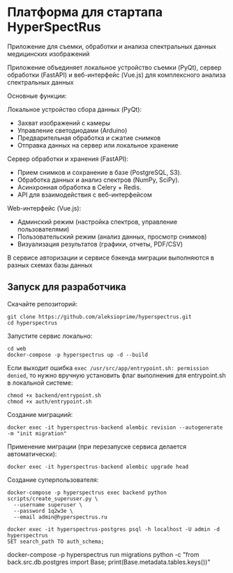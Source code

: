 # Платформа для стартапа HyperSpectRus

Приложение для съемки, обработки и анализа спектральных данных медицинских изображений

Приложение объединяет локальное устройство съемки (PyQt), сервер обработки (FastAPI) и веб-интерфейс (Vue.js) для комплексного анализа спектральных данных

Основные функции:

Локальное устройство сбора данных (PyQt):
- Захват изображений с камеры
- Управление светодиодами (Arduino)
- Предварительная обработка и сжатие снимков
- Отправка данных на сервер или локальное хранение

Сервер обработки и хранения (FastAPI):
- Прием снимков и сохранение в базе (PostgreSQL, S3).
- Обработка данных и анализ спектров (NumPy, SciPy).
- Асинхронная обработка в Celery + Redis.
- API для взаимодействия с веб-интерфейсом

Web-интерфейс (Vue.js):
- Админский режим (настройка спектров, управление пользователями)
- Пользовательский режим (анализ данных, просмотр снимков)
- Визуализация результатов (графики, отчеты, PDF/CSV)


В сервисе авторизации и сервисе бэкенда миграции выполняются в разных схемах базы данных

## Запуск для разработчика

Скачайте репозиторий:
```
git clone https://github.com/aleksioprime/hyperspectrus.git
cd hyperspectrus
```

Запустите сервис локально:
```
cd web
docker-compose -p hyperspectrus up -d --build
```

Если выходит ошибка `exec /usr/src/app/entrypoint.sh: permission denied`, то нужно вручную установить флаг выполнения для entrypoint.sh в локальной системе:
```
chmod +x backend/entrypoint.sh
chmod +x auth/entrypoint.sh
```

Создание миграциий:
```shell
docker exec -it hyperspectrus-backend alembic revision --autogenerate -m "init migration"
```

Применение миграции (при перезапуске сервиса делается автоматически):
```shell
docker exec -it hyperspectrus-backend alembic upgrade head
```

Создание суперпользователя:
```shell
docker-compose -p hyperspectrus exec backend python scripts/create_superuser.py \
  --username superuser \
  --password 1q2w3e \
  --email admin@hyperspectrus.ru
```

```
docker exec -it hyperspectrus-postgres psql -h localhost -U admin -d hyperspectrus
SET search_path TO auth_schema;
```

docker-compose -p hyperspectrus run migrations python -c "from back.src.db.postgres import Base; print(Base.metadata.tables.keys())"
